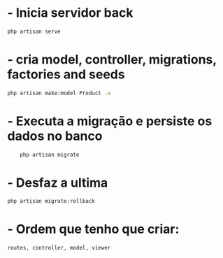 
# - Inicia servidor back
```bash 
php artisan serve 
``` 

# - cria model, controller, migrations, factories and seeds
```bash 
php artisan make:model Product -a
```

# - Executa a migração e persiste os dados no banco
```bash 
    php artisan migrate
```

# - Desfaz a ultima
```bash 
php artisan migrate:rollback
```
# - Ordem que tenho que criar:
```bash 
routes, controller, model, viewer
```

